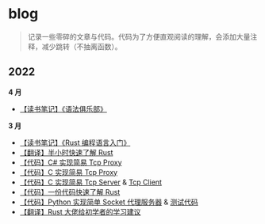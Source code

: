 # blog

> 记录一些零碎的文章与代码。代码为了方便直观阅读的理解，会添加大量注释，减少跳转（不抽离函数）。

## 2022

**4 月**
- [【读书笔记】《语法俱乐部》](./doc/4.md)

**3 月**
- [【读书笔记】《Rust 编程语言入门》](./doc/3.md)
- [【翻译】半小时快速了解 Rust](./doc/2.md)
- [【代码】C# 实现简易 Tcp Proxy](./code/tcp-proxy.cs)
- [【代码】C 实现简易 Tcp Proxy](./code/tcp-proxy.c)
- [【代码】C 实现简易 Tcp Server](./code/tcp-server.c) & [Tcp Client](./code/tcp-client.c)
- [【代码】一份代码快速了解 Rust](https://github.com/asur4s/a-code-to-learn-rust/blob/main/study.rs)
- [【代码】Python 实现简单 Socket 代理服务器](./code/socket-proxy.py) & [测试代码](./code/socket-client.py)
- [【翻译】Rust 大佬给初学者的学习建议](./doc/1.md)
